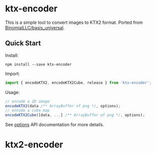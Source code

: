 # ktx-encoder

This is a simple tool to convert images to KTX2 format. Ported from [BinomialLLC/basis_universal](https://github.com/BinomialLLC/basis_universal).

## Quick Start

Install:

```shell
npm install --save ktx-encoder
```

Import: 
```javascript
import { encodeKTX2, encodeKTX2Cube, release } from 'ktx-encoder';
```

Usage:

```javascript
// encode a 2D image
encodeKTX2(data /** ArrayBuffer of png */, options);
// encode a cube map
encodeKTX2Cube([data, ...] /** ArrayBuffer of png */, options);
```

See [options](./docs/interfaces/IEncodeOptions.md) API documentation for more details.
# ktx2-encoder
